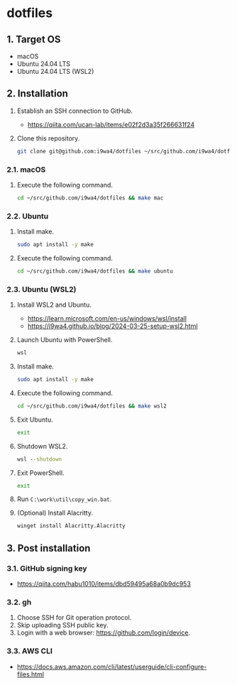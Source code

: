 # dotfiles

## 1. Target OS

- macOS
- Ubuntu 24.04 LTS
- Ubuntu 24.04 LTS (WSL2)

## 2. Installation

1. Establish an SSH connection to GitHub.
    - <https://qiita.com/ucan-lab/items/e02f2d3a35f266631f24>
1. Clone this repository.

    ```sh
    git clone git@github.com:i9wa4/dotfiles ~/src/github.com/i9wa4/dotfiles
    ```

### 2.1. macOS

1. Execute the following command.

    ```sh
    cd ~/src/github.com/i9wa4/dotfiles && make mac
    ```

### 2.2. Ubuntu

1. Install make.

    ```sh
    sudo apt install -y make
    ```

1. Execute the following command.

    ```sh
    cd ~/src/github.com/i9wa4/dotfiles && make ubuntu
    ```

### 2.3. Ubuntu (WSL2)

1. Install WSL2 and Ubuntu.
    - <https://learn.microsoft.com/en-us/windows/wsl/install>
    - <https://i9wa4.github.io/blog/2024-03-25-setup-wsl2.html>
1. Launch Ubuntu with PowerShell.

    ```dosbat
    wsl
    ```

1. Install make.

    ```sh
    sudo apt install -y make
    ```

1. Execute the following command.

    ```sh
    cd ~/src/github.com/i9wa4/dotfiles && make wsl2
    ```

1. Exit Ubuntu.

    ```sh
    exit
    ```

1. Shutdown WSL2.

    ```dosbat
    wsl --shutdown
    ```

1. Exit PowerShell.

    ```dosbat
    exit
    ```

1. Run `C:\work\util\copy_win.bat`.

1. (Optional) Install Alacritty.

    ```dosbat
    winget install Alacritty.Alacritty
    ```

## 3. Post installation

### 3.1. GitHub signing key

- <https://qiita.com/habu1010/items/dbd59495a68a0b9dc953>

### 3.2. gh

1. Choose SSH for Git operation protocol.
1. Skip uploading SSH public key.
1. Login with a web browser: <https://github.com/login/device>.

### 3.3. AWS CLI

- <https://docs.aws.amazon.com/cli/latest/userguide/cli-configure-files.html>
